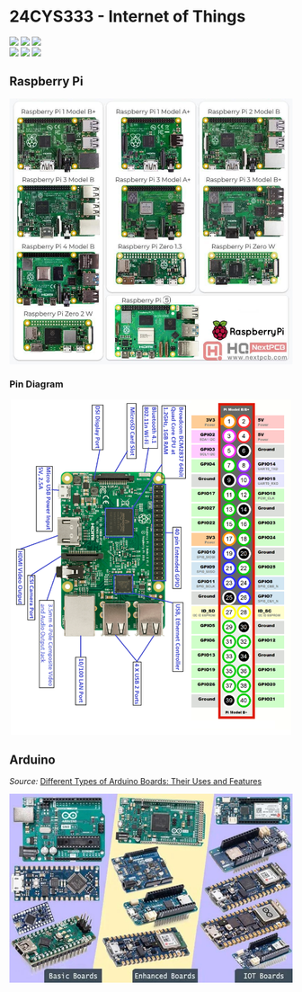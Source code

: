 # 24CYS333 - Internet of Things
![](https://img.shields.io/badge/Batch-22CYS-lightgreen) ![](https://img.shields.io/badge/UG-blue) ![](https://img.shields.io/badge/Subject-IoT-blue)
<br/>
![](https://img.shields.io/badge/Lecture-2-orange) ![](https://img.shields.io/badge/Practical-3-orange) ![](https://img.shields.io/badge/Credits-3-orange) <br/>

## Raspberry Pi

<p align="center">
  <img src="images/Raspberry_Pi.jpg" width="600" />
</p>

### Pin Diagram

<p align="center">
  <img src="images/Pi_pin.png" width="500" />
</p>

## Arduino
_Source:_ [Different Types of Arduino Boards: Their Uses and Features](https://playwithcircuit.com/different-types-of-arduino-boards-their-uses-and-features/)

<p align="center">
  <img src="images/Arduino.jpg" width="600" />
</p>
